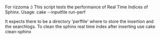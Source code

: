 For rizzoma :)
This script tests the performance of Real Time Indices of Sphinx.
Usage:
cake --inputfile <wikipediaxmlfile> run-perf

It expects there to be a directory 'perffile' where to store the insertion and the searchlogs.
To clean the sphinx real time index after inserting use
cake clean-sphinx
